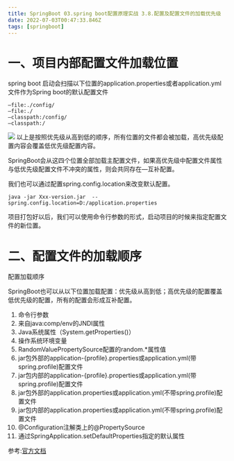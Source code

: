 ```yaml
---
title: SpringBoot 03.spring boot配置原理实战 3.8.配置及配置文件的加载优先级
date: 2022-07-03T00:47:33.846Z
tags: [springboot]
---
```

# 一、项目内部配置文件加载位置

spring boot 启动会扫描以下位置的application.properties或者application.yml文件作为Spring boot的默认配置文件

```
–file:./config/
–file:./
–classpath:/config/
–classpath:/
```

![](https://cdn.jsdelivr.net/gh/krislinzhao/IMGcloud/img/20200421135439.png)
以上是按照优先级从高到低的顺序，所有位置的文件都会被加载，高优先级配置内容会覆盖低优先级配置内容。

SpringBoot会从这四个位置全部加载主配置文件，如果高优先级中配置文件属性与低优先级配置文件不冲突的属性，则会共同存在—互补配置。

我们也可以通过配置spring.config.location来改变默认配置。

```
java -jar Xxx-version.jar  --spring.config.location=D:/application.properties
```

项目打包好以后，我们可以使用命令行参数的形式，启动项目的时候来指定配置文件的新位置。

# 二、配置文件的加载顺序

配置加载顺序

SpringBoot也可以从以下位置加载配置：优先级从高到低；高优先级的配置覆盖低优先级的配置，所有的配置会形成互补配置。

1. 命令行参数
2. 来自java:comp/env的JNDI属性
3. Java系统属性（System.getProperties()）
4. 操作系统环境变量
5. RandomValuePropertySource配置的random.*属性值
6. jar包外部的application-{profile}.properties或application.yml(带spring.profile)配置文件
7. jar包内部的application-{profile}.properties或application.yml(带spring.profile)配置文件
8. jar包外部的application.properties或application.yml(不带spring.profile)配置文件
9. jar包内部的application.properties或application.yml(不带spring.profile)配置文件
10. @Configuration注解类上的@PropertySource
11. 通过SpringApplication.setDefaultProperties指定的默认属性

参考:[官方文档](https://docs.spring.io/spring-boot/docs/current-SNAPSHOT/reference/htmlsingle/#boot-features-external-config)